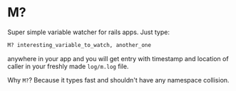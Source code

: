 # M?

Super simple variable watcher for rails apps. Just type:

```ruby
M? interesting_variable_to_watch, another_one
```

anywhere in your app and you will get entry with timestamp and location of caller in your freshly made `log/m.log` file.

Why `M?`? Because it types fast and shouldn't have any namespace collision.
